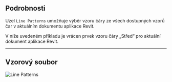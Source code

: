## Podrobnosti
Uzel `Line Patterns` umožňuje výběr vzoru čáry ze všech dostupných vzorů čar v aktuálním dokumentu aplikace Revit.

V níže uvedeném příkladu je vrácen prvek vzoru čáry „Střed“ pro aktuální dokument aplikace Revit.
___
## Vzorový soubor

![Line Patterns](./DSRevitNodesUI.LinePatterns_img.jpg)

